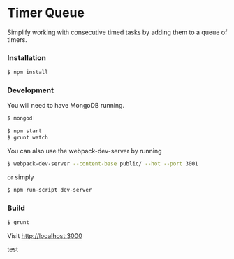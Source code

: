 # Timer Queue 

Simplify working with consecutive timed tasks by adding them to a queue of timers.

### Installation

````bash
$ npm install
````

### Development

You will need to have MongoDB running.

````bash
$ mongod
````

````bash
$ npm start 
$ grunt watch
````

You can also use the webpack-dev-server by running 

````bash
$ webpack-dev-server --content-base public/ --hot --port 3001
````

or simply

````bash
$ npm run-script dev-server
````

### Build

````bash
$ grunt
````

Visit [http://localhost:3000](http://localhost:3000)

test
